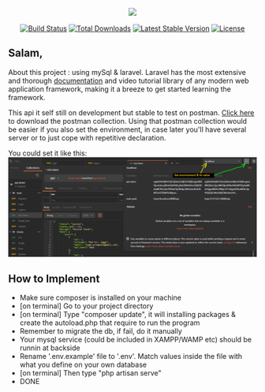 <p align="center"><img src="https://laravel.com/assets/img/components/logo-laravel.svg"></p>

<p align="center">
<a href="https://travis-ci.org/laravel/framework"><img src="https://travis-ci.org/laravel/framework.svg" alt="Build Status"></a>
<a href="https://packagist.org/packages/laravel/framework"><img src="https://poser.pugx.org/laravel/framework/d/total.svg" alt="Total Downloads"></a>
<a href="https://packagist.org/packages/laravel/framework"><img src="https://poser.pugx.org/laravel/framework/v/stable.svg" alt="Latest Stable Version"></a>
<a href="https://packagist.org/packages/laravel/framework"><img src="https://poser.pugx.org/laravel/framework/license.svg" alt="License"></a>
</p>

## Salam,

About this project : using mySql & laravel. Laravel has the most extensive and thorough [documentation](https://laravel.com/docs) and video tutorial library of any modern web application framework, making it a breeze to get started learning the framework.

This api it self still on development but stable to test on postman. [Click here](https://drive.google.com/open?id=1ZOW44XrxHNL09aNO19GBzMkIVWKEFv5p) to download the postman collection. Using that postman collection would be easier if you also set the environment, in case later you'll have several server or to just cope with repetitive declaration. 

You could set it like this:
![how to set environment in postman](public/images/setEnvironmentPostman.PNG) 


## How to Implement

- Make sure composer is installed on your machine
- [on terminal] Go to your project directory
- [on terminal] Type "composer update", it will installing packages & create the autoload.php that require to run the program
- Remember to migrate the db, if fail, do it manually
- Your mysql service (could be included in XAMPP/WAMP etc) should be runnin at backside
- Rename '.env.example' file to '.env'. Match values inside the file with what you define on your own database
- [on terminal] Then type "php artisan serve"
- DONE







